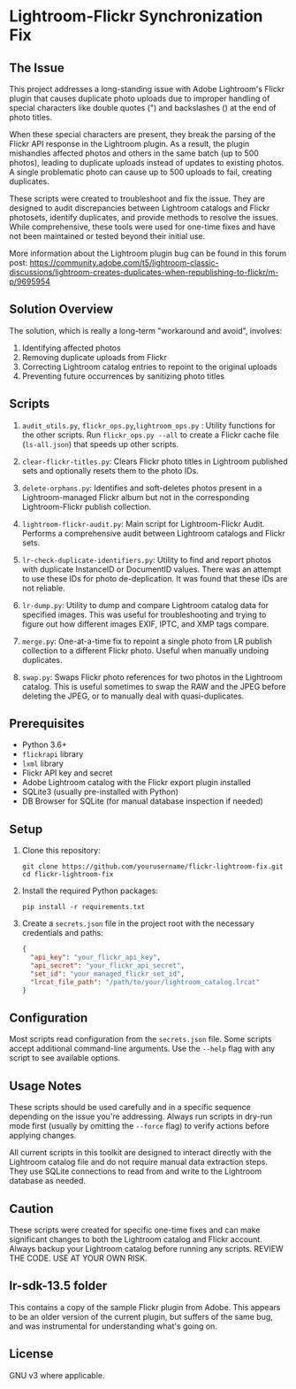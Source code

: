 # Lightroom-Flickr Synchronization Fix

## The Issue

This project addresses a long-standing issue with Adobe Lightroom's Flickr plugin that causes duplicate photo uploads due to improper handling of special characters like double quotes (") and backslashes (\) at the end of photo titles.

When these special characters are present, they break the parsing of the Flickr API response in the Lightroom plugin. As a result, the plugin mishandles affected photos and others in the same batch (up to 500 photos), leading to duplicate uploads instead of updates to existing photos. A single problematic photo can cause up to 500 uploads to fail, creating duplicates.

These scripts were created to troubleshoot and fix the issue. They are designed to audit discrepancies between Lightroom catalogs and Flickr photosets, identify duplicates, and provide methods to resolve the issues. While comprehensive, these tools were used for one-time fixes and have not been maintained or tested beyond their initial use.

More information about the Lightroom plugin bug can be found in this forum post:
https://community.adobe.com/t5/lightroom-classic-discussions/lightroom-creates-duplicates-when-republishing-to-flickr/m-p/9695954

## Solution Overview

The solution, which is really a long-term "workaround and avoid", involves:

1. Identifying affected photos
2. Removing duplicate uploads from Flickr
3. Correcting Lightroom catalog entries to repoint to the original uploads
4. Preventing future occurrences by sanitizing photo titles

## Scripts

1. `audit_utils.py`, `flickr_ops.py`,`lightroom_ops.py` : Utility functions for the other scripts. Run `flickr_ops.py --all` to create a Flickr cache file (`ls-all.json`) that speeds up other scripts.

2. `clear-flickr-titles.py`: Clears Flickr photo titles in Lightroom published sets and optionally resets them to the photo IDs.

3. `delete-orphans.py`: Identifies and soft-deletes photos present in a Lightroom-managed Flickr album but not in the corresponding Lightroom-Flickr publish collection.

4. `lightroom-flickr-audit.py`: Main script for Lightroom-Flickr Audit. Performs a comprehensive audit between Lightroom catalogs and Flickr sets.

5. `lr-check-duplicate-identifiers.py`: Utility to find and report photos with duplicate InstanceID or DocumentID values. There was an attempt to use these IDs for photo de-deplication. It was found that these IDs are not reliable.

6. `lr-dump.py`: Utility to dump and compare Lightroom catalog data for specified images. This was useful for troubleshooting and trying to figure out how different images EXIF, IPTC, and XMP tags compare.

7. `merge.py`: One-at-a-time fix to repoint a single photo from LR publish collection to a different Flickr photo. Useful when manually undoing duplicates.

8. `swap.py`: Swaps Flickr photo references for two photos in the Lightroom catalog. This is useful sometimes to swap the RAW and the JPEG before deleting the JPEG, or to manually deal with quasi-duplicates.

## Prerequisites

- Python 3.6+
- `flickrapi` library
- `lxml` library
- Flickr API key and secret
- Adobe Lightroom catalog with the Flickr export plugin installed
- SQLite3 (usually pre-installed with Python)
- DB Browser for SQLite (for manual database inspection if needed)

## Setup

1. Clone this repository:
   ```
   git clone https://github.com/yourusername/flickr-lightroom-fix.git
   cd flickr-lightroom-fix
   ```

2. Install the required Python packages:
   ```
   pip install -r requirements.txt
   ```

3. Create a `secrets.json` file in the project root with the necessary credentials and paths:
   ```json
   {
     "api_key": "your_flickr_api_key",
     "api_secret": "your_flickr_api_secret",
     "set_id": "your_managed_flickr_set_id",
     "lrcat_file_path": "/path/to/your/lightroom_catalog.lrcat"
   }
   ```

## Configuration

Most scripts read configuration from the `secrets.json` file. Some scripts accept additional command-line arguments. Use the `--help` flag with any script to see available options.

## Usage Notes

These scripts should be used carefully and in a specific sequence depending on the issue you're addressing. Always run scripts in dry-run mode first (usually by omitting the `--force` flag) to verify actions before applying changes.

All current scripts in this toolkit are designed to interact directly with the Lightroom catalog file and do not require manual data extraction steps. They use SQLite connections to read from and write to the Lightroom database as needed.

## Caution

These scripts were created for specific one-time fixes and can make significant changes to both the Lightroom catalog and Flickr account. Always backup your Lightroom catalog before running any scripts. REVIEW THE CODE. USE AT YOUR OWN RISK.

## lr-sdk-13.5 folder

This contains a copy of the sample Flickr plugin from Adobe. This appears to be an older version of the current plugin, but suffers of the same bug, and was instrumental for understanding what's going on.

## License

GNU v3 where applicable.
